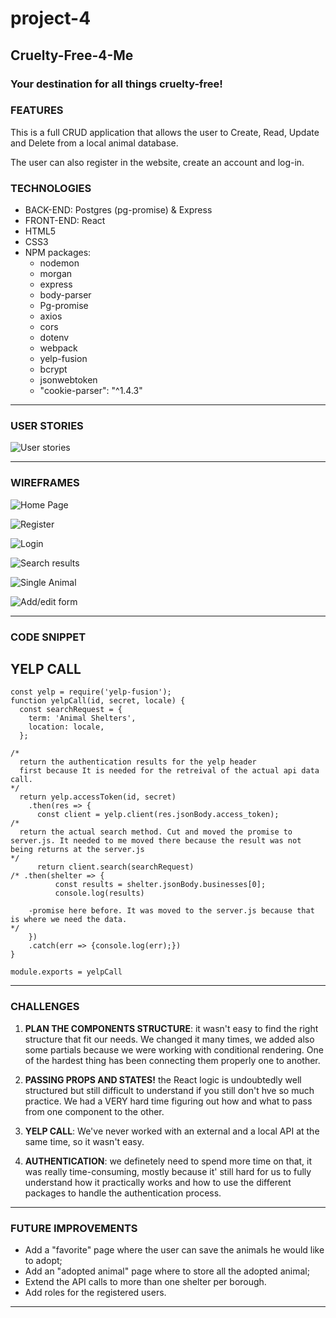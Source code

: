 # project-4

## **Cruelty-Free-4-Me**
### **Your destination for all things cruelty-free!** 

### **FEATURES**
This is a full CRUD  application that allows the user to Create, Read, Update and Delete from a local animal database.

The user can also register in the website, create an account and log-in.

### **TECHNOLOGIES**
- BACK-END: Postgres (pg-promise) & Express
- FRONT-END: React
- HTML5
- CSS3 
- NPM packages:
    - nodemon
    - morgan
    - express
    - body-parser
    - Pg-promise
    - axios
    - cors
    - dotenv
    - webpack
    - yelp-fusion
    - bcrypt
    - jsonwebtoken
    - "cookie-parser": "^1.4.3"



----------------------------
### **USER STORIES**

![User stories](./public/images/UserStories.png)



----------------------------
### **WIREFRAMES**

![Home Page](./public/images/HomePage.png)

![Register](./public/images/Register.png)

![Login](./public/images/Login.png)

![Search results](./public/images/SearchResults.png)

![Single Animal](./public/images/SingleAnimal.png)

![Add/edit form](./public/images/AddEdit_form.png)

---------------------------------

### **CODE SNIPPET**

## **YELP CALL**

```
const yelp = require('yelp-fusion');
function yelpCall(id, secret, locale) {
  const searchRequest = {
    term: 'Animal Shelters',
    location: locale,
  };

/*
  return the authentication results for the yelp header
  first because It is needed for the retreival of the actual api data call.
*/
  return yelp.accessToken(id, secret)
    .then(res => {
      const client = yelp.client(res.jsonBody.access_token);
/*
  return the actual search method. Cut and moved the promise to server.js. It needed to me moved there because the result was not being returns at the server.js
*/
      return client.search(searchRequest)
/* .then(shelter => {
          const results = shelter.jsonBody.businesses[0];
          console.log(results)

    -promise here before. It was moved to the server.js because that is where we need the data.
*/
    })
    .catch(err => {console.log(err);})
}

module.exports = yelpCall

```
---------------------------------

### **CHALLENGES**

1. **PLAN THE COMPONENTS STRUCTURE**:  it wasn't easy to find the right structure that fit our needs. We changed it many times, we added also some partials because we were working with conditional rendering. One of the hardest thing has been connecting them properly one to another. 

2. **PASSING PROPS AND STATES!**  the React logic is undoubtedly well structured but still difficult to understand if you still don't hve so much practice. We had a VERY hard time figuring out how and what to pass from one component to the other.

3. **YELP CALL**: We've never worked with an external and a local API at the same time, so it wasn't easy.

4. **AUTHENTICATION**: we definetely need to spend more time on that, it was really time-consuming, mostly because it' still hard for us to fully understand how it practically works and how to use the different packages to handle the authentication process.
---------------------------------

### **FUTURE IMPROVEMENTS**

- Add a "favorite" page where the user can save the animals he would like to adopt;
- Add an "adopted animal" page where to store all the adopted animal;
- Extend the API calls to more than one shelter per borough.
- Add roles for the registered users.
---------------------------------
